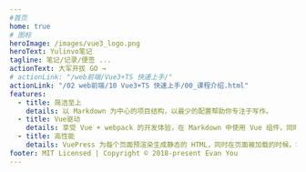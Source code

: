 ```yaml
---
#首页
home: true
# 图标
heroImage: /images/vue3_logo.png
heroText: Yulinvo笔记
tagline: 笔记/记录/便签 ...
actionText: 大军开拔 GO →
# actionLink: "/web前端/Vue3+TS 快速上手/"
actionLink: "/02 web前端/10 Vue3+TS 快速上手/00_课程介绍.html"
features:
  - title: 简洁至上
    details: 以 Markdown 为中心的项目结构，以最少的配置帮助你专注于写作。
  - title: Vue驱动
    details: 享受 Vue + webpack 的开发体验，在 Markdown 中使用 Vue 组件，同时可以使用 Vue 来开发自定义主题。
  - title: 高性能
    details: VuePress 为每个页面预渲染生成静态的 HTML，同时在页面被加载的时候，将作为 SPA 运行。
footer: MIT Licensed | Copyright © 2018-present Evan You
---
```

